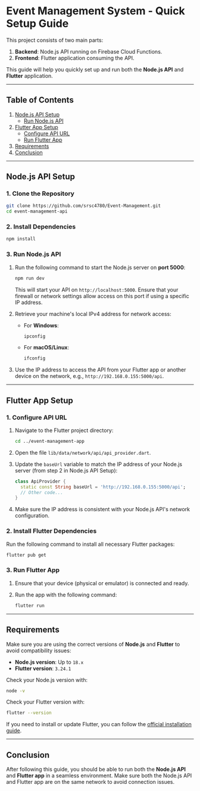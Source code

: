 # Event Management System - Quick Setup Guide

This project consists of two main parts:

1. **Backend**: Node.js API running on Firebase Cloud Functions.
2. **Frontend**: Flutter application consuming the API.

This guide will help you quickly set up and run both the **Node.js API** and **Flutter** application.

---

## Table of Contents

1. [Node.js API Setup](#nodejs-api-setup)
   - [Run Node.js API](#run-nodejs-api)
2. [Flutter App Setup](#flutter-app-setup)
   - [Configure API URL](#configure-api-url)
   - [Run Flutter App](#run-flutter-app)
3. [Requirements](#requirements)
4. [Conclusion](#conclusion)

---

## Node.js API Setup

### 1. Clone the Repository

```bash
git clone https://github.com/srsc4780/Event-Management.git
cd event-management-api
```

### 2. Install Dependencies

```bash
npm install
```

### 3. Run Node.js API

1. Run the following command to start the Node.js server on **port 5000**:

   ```bash
   npm run dev
   ```

   This will start your API on `http://localhost:5000`. Ensure that your firewall or network settings allow access on this port if using a specific IP address.

2. Retrieve your machine's local IPv4 address for network access:

   - For **Windows**:
     ```bash
     ipconfig
     ```
   - For **macOS/Linux**:
     ```bash
     ifconfig
     ```

3. Use the IP address to access the API from your Flutter app or another device on the network, e.g., `http://192.168.0.155:5000/api`.

---

## Flutter App Setup

### 1. Configure API URL

1. Navigate to the Flutter project directory:

   ```bash
   cd ../event-management-app
   ```

2. Open the file `lib/data/network/api/api_provider.dart`.

3. Update the `baseUrl` variable to match the IP address of your Node.js server (from step 2 in Node.js API Setup):

   ```dart
   class ApiProvider {
     static const String baseUrl = 'http://192.168.0.155:5000/api';
     // Other code...
   }
   ```

4. Make sure the IP address is consistent with your Node.js API's network configuration.

### 2. Install Flutter Dependencies

Run the following command to install all necessary Flutter packages:

```bash
flutter pub get
```

### 3. Run Flutter App

1. Ensure that your device (physical or emulator) is connected and ready.
2. Run the app with the following command:

   ```bash
   flutter run
   ```

---

## Requirements

Make sure you are using the correct versions of **Node.js** and **Flutter** to avoid compatibility issues:

- **Node.js version**: Up to `18.x`
- **Flutter version**: `3.24.1`

Check your Node.js version with:

```bash
node -v
```

Check your Flutter version with:

```bash
flutter --version
```

If you need to install or update Flutter, you can follow the [official installation guide](https://flutter.dev/docs/get-started/install).

---

## Conclusion

After following this guide, you should be able to run both the **Node.js API** and **Flutter app** in a seamless environment. Make sure both the Node.js API and Flutter app are on the same network to avoid connection issues.
